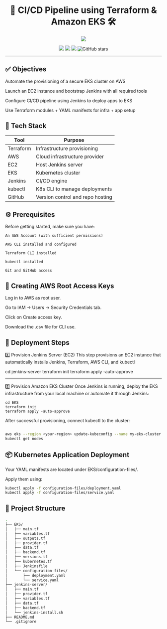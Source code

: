<h1 align="center">🚀 CI/CD Pipeline using Terraform & Amazon EKS 🛠️</h1>

<p align="center">
  <img src="https://readme-typing-svg.herokuapp.com/?lines=Automate+Infra+Deployment+with+Terraform;CI/CD+with+Jenkins+on+AWS;Provision+EKS+Cluster+Seamlessly&center=true&width=500&height=45" />
</p>

<p align="center">
  <img src="https://img.shields.io/badge/Terraform-v1.6+-blueviolet?style=flat&logo=terraform" />
  <img src="https://img.shields.io/badge/AWS-EKS-orange?style=flat&logo=amazonaws" />
  <img src="https://img.shields.io/badge/Jenkins-Automation-blue?style=flat&logo=jenkins" />
  <img src="https://img.shields.io/github/stars/NORTEX0030/devops-eks-infra-automation?style=social" alt="GitHub stars" />
</p>

---


## ✅ Objectives
Automate the provisioning of a secure EKS cluster on AWS

Launch an EC2 instance and bootstrap Jenkins with all required tools

Configure CI/CD pipeline using Jenkins to deploy apps to EKS

Use Terraform modules + YAML manifests for infra + app setup

## 🧰 Tech Stack
| Tool      | Purpose                          |
| --------- | -------------------------------- |
| Terraform | Infrastructure provisioning      |
| AWS       | Cloud infrastructure provider    |
| EC2       | Host Jenkins server              |
| EKS       | Kubernetes cluster               |
| Jenkins   | CI/CD engine                     |
| kubectl   | K8s CLI to manage deployments    |
| GitHub    | Version control and repo hosting |


## ⚙️ Prerequisites
Before getting started, make sure you have:

    An AWS Account (with sufficient permissions)

    AWS CLI installed and configured

    Terraform CLI installed

    kubectl installed

    Git and GitHub access

## 🔐 Creating AWS Root Access Keys
Log in to AWS as root user.

Go to IAM → Users → Security Credentials tab.

Click on Create access key.

Download the .csv file for CLI use.

## 🚀 Deployment Steps
1️⃣ Provision Jenkins Server (EC2)
This step provisions an EC2 instance that automatically installs Jenkins, Terraform, AWS CLI, and kubectl

cd jenkins-server
terraform init
terraform apply -auto-approve

---
2️⃣ Provision Amazon EKS Cluster
Once Jenkins is running, deploy the EKS infrastructure from your local machine or automate it through Jenkins:
```
cd EKS
terraform init
terraform apply -auto-approve
```

After successful provisioning, connect kubectl to the cluster:
```bash

aws eks --region <your-region> update-kubeconfig --name my-eks-cluster
kubectl get nodes
```





## 📦 Kubernetes Application Deployment
Your YAML manifests are located under EKS/configuration-files/.

Apply them using:
```bash
kubectl apply -f configuration-files/deployment.yaml
kubectl apply -f configuration-files/service.yaml
```

## 📁 Project Structure

```bash
.
├── EKS/
│   ├── main.tf
│   ├── variables.tf
│   ├── outputs.tf
│   ├── provider.tf
│   ├── data.tf
│   ├── backend.tf
│   ├── versions.tf
│   ├── kubernetes.tf
│   ├── Jenkinsfile
│   └── configuration-files/
│       ├── deployment.yaml
│       └── service.yaml
├── jenkins-server/
│   ├── main.tf
│   ├── provider.tf
│   ├── variables.tf
│   ├── data.tf
│   ├── backend.tf
│   └── jenkins-install.sh
├── README.md
└── .gitignore


